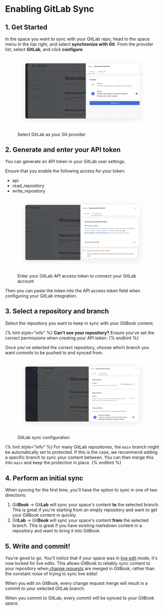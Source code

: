 # Enabling GitLab Sync

## 1. Get Started

In the space you want to sync with your GitLab repo, head to the space menu in the top right, and select **synchronize with Git**. From the provider list, select **GitLab**, and click **configure**.

<figure><img src="../../.gitbook/assets/GitLab sync.png" alt=""><figcaption><p>Select GitLab as your Git provider</p></figcaption></figure>

## 2. Generate and enter your API token

You can generate an API token in your GitLab user settings.

Ensure that you enable the following access for your token:

* api
* read\_repository
* write\_repository

<figure><img src="../../.gitbook/assets/GitLab authentication.png" alt=""><figcaption><p>Enter your GitLab API access token to connect your GitLab account</p></figcaption></figure>

Then you can paste the token into the API access token field when configuring your GitLab integration.

## 3. Select a repository and branch

Select the repository you want to keep in sync with your GitBook content.

{% hint style="info" %}
**Can't see your repository?** Ensure you've set the correct permissions when creating your API token.
{% endhint %}

Once you've selected the correct repository, choose which branch you want commits to be pushed to and synced from.

<figure><img src="../../.gitbook/assets/GitLab sync config.png" alt=""><figcaption><p>GitLab sync configuration</p></figcaption></figure>

{% hint style="info" %}
For many GitLab repositories, the `main` branch might be automatically set to protected. If this is the case, we recommend adding a specific branch to sync your content between. You can then merge this into `main` and keep the protection in place.
{% endhint %}

## 4. Perform an initial sync

When syncing for the first time, you'll have the option to sync in one of two directions:

1. Git**Book** -> Git**Lab** will sync your space's content **to** the selected branch. This is great if you're starting from an empty repository and want to get your GitBook content in quickly.
2. Git**Lab** -> Git**Book** will sync your space's content **from** the selected branch. This is great if you have existing markdown content in a repository and want to bring it into GitBook.

## 5. Write and commit!

You're good to go. You'll notice that if your space was in [live edit](../../collaboration/collaboration/live-edits.md) mode, it's now locked for live edits. This allows GitBook to reliably sync content to your repository when[ change requests](../../collaboration/collaboration/change-requests.md) are merged in GitBook, rather than the constant noise of trying to sync live edits!

When you edit on GitBook, every change request merge will result in a commit to your selected GitLab branch.

When you commit to GitLab, every commit will be synced to your GitBook space.
